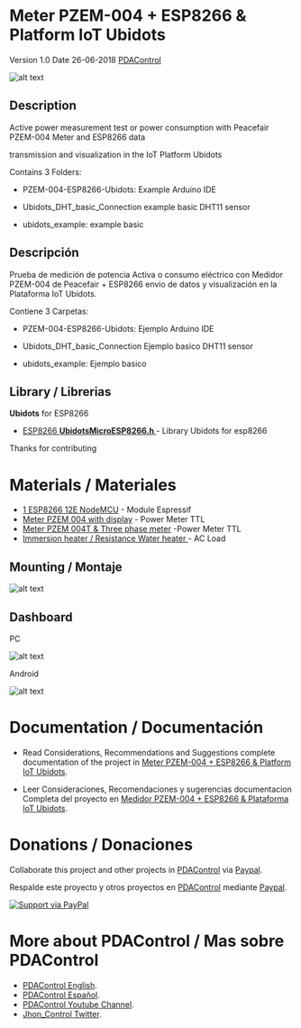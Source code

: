 # Meter PZEM-004 + ESP8266 & Platform IoT Ubidots

Version 1.0   Date 26-06-2018   [PDAControl](http://pdacontrolen.com)

![alt text](http://pdacontroles.com/wp-content/uploads/2018/06/Basic-Ubidots-PZEM-004.png "ESP-Ubidots")

## Description

Active power measurement test or power consumption with Peacefair PZEM-004 Meter and ESP8266 data 

transmission and visualization in the IoT Platform Ubidots

Contains 3 Folders:

* PZEM-004-ESP8266-Ubidots:  Example Arduino IDE 

* Ubidots_DHT_basic_Connection  example basic DHT11 sensor

* ubidots_example:  example basic 


## Descripción

Prueba de medición de potencia Activa o consumo eléctrico con Medidor PZEM-004 de Peacefair + ESP8266 envio de datos y visualización en la Plataforma IoT Ubidots.

Contiene 3 Carpetas:

* PZEM-004-ESP8266-Ubidots: Ejemplo Arduino IDE 

* Ubidots_DHT_basic_Connection  Ejemplo basico DHT11 sensor

* ubidots_example:  Ejemplo basico


## Library / Librerias


**Ubidots** for ESP8266

 * [ESP8266  **UbidotsMicroESP8266.h**  ](https://github.com/ubidots/ubidots-esp8266) - Library Ubidots for esp8266

Thanks for contributing 


# Materials / Materiales

* [1 ESP8266 12E NodeMCU](http://s.click.aliexpress.com/e/b6QNZfy) - Module Espressif
* [Meter PZEM 004 with display](http://s.click.aliexpress.com/e/YNVrZjq) - Power Meter TTL
* [Meter PZEM 004T & Three phase meter](http://s.click.aliexpress.com/e/uBunmAm) -Power Meter TTL
* [Immersion heater / Resistance Water heater ](http://s.click.aliexpress.com/e/b6iIYZ3) - AC Load



## Mounting / Montaje
![alt text](http://pdacontroles.com/wp-content/uploads/2018/06/superior.jpg "mounting")



## Dashboard 

PC

![alt text](http://pdacontroles.com/wp-content/uploads/2018/06/dash_pc2.png "dashboard")


Android


![alt text](http://pdacontroles.com/wp-content/uploads/2018/06/android31.png "dashboard Andorid")



# Documentation / Documentación 
* Read Considerations, Recommendations and Suggestions complete documentation of the project in [Meter PZEM-004 + ESP8266 & Platform IoT Ubidots](http://pdacontrolen.com/meter-pzem-004-esp8266-platform-iot-ubidots/).


* Leer Consideraciones, Recomendaciones y sugerencias documentacion Completa del proyecto en  [Medidor PZEM-004 + ESP8266 & Plataforma IoT Ubidots](http://pdacontroles.com/medidor-pzem-004-esp8266-plataforma-iot-ubidots/).

# Donations / Donaciones 
Collaborate this project and other projects in [PDAControl](http://pdacontrolen.com)  via [Paypal](https://www.paypal.me/pdacontrol). 

Respalde este proyecto y otros proyectos en [PDAControl](http://pdacontrolen.com)  mediante [Paypal](https://www.paypal.me/pdacontrol).

[![Support via PayPal](https://cdn.rawgit.com/twolfson/paypal-github-button/1.0.0/dist/button.svg)](https://www.paypal.me/pdacontrol)

# More about PDAControl / Mas sobre PDAControl
* [PDAControl English](http://pdacontrolen.com). 
* [PDAControl Español](http://pdacontroles.com). 
* [PDAControl Youtube Channel](https://www.youtube.com/channel/UCv1D6zrC0ZL0PSgM6tdEpPg/videos). 
* [Jhon_Control Twitter](https://twitter.com/Jhon_Control). 

